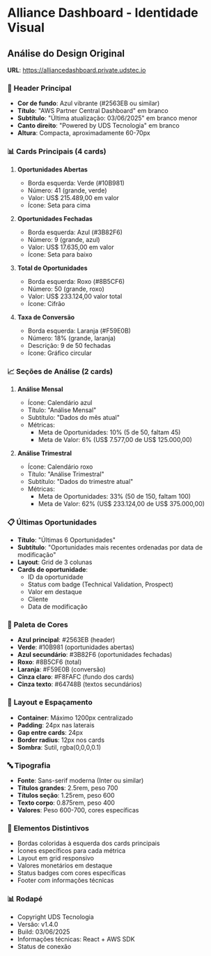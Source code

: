 # Alliance Dashboard - Identidade Visual

## Análise do Design Original
**URL**: https://alliancedashboard.private.udstec.io

### 🎨 **Header Principal**
- **Cor de fundo**: Azul vibrante (#2563EB ou similar)
- **Título**: "AWS Partner Central Dashboard" em branco
- **Subtítulo**: "Última atualização: 03/06/2025" em branco menor
- **Canto direito**: "Powered by UDS Tecnologia" em branco
- **Altura**: Compacta, aproximadamente 60-70px

### 📊 **Cards Principais (4 cards)**
1. **Oportunidades Abertas**
   - Borda esquerda: Verde (#10B981)
   - Número: 41 (grande, verde)
   - Valor: US$ 215.489,00 em valor
   - Ícone: Seta para cima

2. **Oportunidades Fechadas**
   - Borda esquerda: Azul (#3B82F6)
   - Número: 9 (grande, azul)
   - Valor: US$ 17.635,00 em valor
   - Ícone: Seta para baixo

3. **Total de Oportunidades**
   - Borda esquerda: Roxo (#8B5CF6)
   - Número: 50 (grande, roxo)
   - Valor: US$ 233.124,00 valor total
   - Ícone: Cifrão

4. **Taxa de Conversão**
   - Borda esquerda: Laranja (#F59E0B)
   - Número: 18% (grande, laranja)
   - Descrição: 9 de 50 fechadas
   - Ícone: Gráfico circular

### 📈 **Seções de Análise (2 cards)**
1. **Análise Mensal**
   - Ícone: Calendário azul
   - Título: "Análise Mensal"
   - Subtítulo: "Dados do mês atual"
   - Métricas:
     - Meta de Oportunidades: 10% (5 de 50, faltam 45)
     - Meta de Valor: 6% (US$ 7.577,00 de US$ 125.000,00)

2. **Análise Trimestral**
   - Ícone: Calendário roxo
   - Título: "Análise Trimestral"
   - Subtítulo: "Dados do trimestre atual"
   - Métricas:
     - Meta de Oportunidades: 33% (50 de 150, faltam 100)
     - Meta de Valor: 62% (US$ 233.124,00 de US$ 375.000,00)

### 📋 **Últimas Oportunidades**
- **Título**: "Últimas 6 Oportunidades"
- **Subtítulo**: "Oportunidades mais recentes ordenadas por data de modificação"
- **Layout**: Grid de 3 colunas
- **Cards de oportunidade**:
  - ID da oportunidade
  - Status com badge (Technical Validation, Prospect)
  - Valor em destaque
  - Cliente
  - Data de modificação

### 🎨 **Paleta de Cores**
- **Azul principal**: #2563EB (header)
- **Verde**: #10B981 (oportunidades abertas)
- **Azul secundário**: #3B82F6 (oportunidades fechadas)
- **Roxo**: #8B5CF6 (total)
- **Laranja**: #F59E0B (conversão)
- **Cinza claro**: #F8FAFC (fundo dos cards)
- **Cinza texto**: #64748B (textos secundários)

### 📱 **Layout e Espaçamento**
- **Container**: Máximo 1200px centralizado
- **Padding**: 24px nas laterais
- **Gap entre cards**: 24px
- **Border radius**: 12px nos cards
- **Sombra**: Sutil, rgba(0,0,0,0.1)

### 🔤 **Tipografia**
- **Fonte**: Sans-serif moderna (Inter ou similar)
- **Títulos grandes**: 2.5rem, peso 700
- **Títulos seção**: 1.25rem, peso 600
- **Texto corpo**: 0.875rem, peso 400
- **Valores**: Peso 600-700, cores específicas

### 🎯 **Elementos Distintivos**
- Bordas coloridas à esquerda dos cards principais
- Ícones específicos para cada métrica
- Layout em grid responsivo
- Valores monetários em destaque
- Status badges com cores específicas
- Footer com informações técnicas

### 📊 **Rodapé**
- Copyright UDS Tecnologia
- Versão: v1.4.0
- Build: 03/06/2025
- Informações técnicas: React + AWS SDK
- Status de conexão

